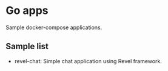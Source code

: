 # Go apps

Sample docker-compose applications.

## Sample list

* revel-chat: Simple chat application using Revel framework.
